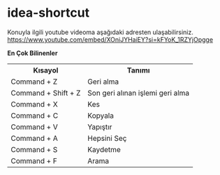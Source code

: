 # idea-shortcut

Konuyla ilgili youtube videoma aşağıdaki adresten ulaşabilirsiniz.
https://www.youtube.com/embed/XOniJYHaiEY?si=kFYoK_1RZYjOpgge

**En Çok Bilinenler**
<html>
  <body>
    <table>
      <tr>
<th>Kısayol</th>
<th>Tanımı</th>
      </tr>
      <tr>
        <td>Command + Z</td>
        <td>Geri alma</td>
      </tr>
        <tr>
        <td>Command + Shift + Z</td>
        <td>Son geri alınan işlemi geri alma</td>
      </tr>
        <tr>
        <td>Command + X</td>
        <td>Kes</td>
      </tr>
        <tr>
        <td>Command + C</td>
        <td>Kopyala</td>
      </tr>
        <tr>
        <td>Command + V</td>
        <td>Yapıştır</td>
      </tr>
        <tr>
        <td>Command + A</td>
        <td>Hepsini Seç</td>
      </tr>
        <tr>
        <td>Command + S</td>
        <td>Kaydetme</td>
      </tr>
        <tr>
        <td>Command + F</td>
        <td>Arama</td>
      </tr>
    </table>
  </body>
</html>
